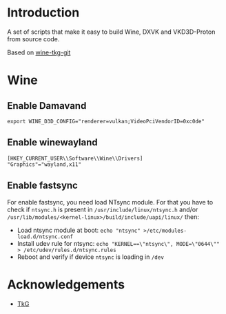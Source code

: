 # Introduction

A set of scripts that make it easy to build Wine, DXVK and VKD3D-Proton from source code.

Based on [wine-tkg-git](https://github.com/Frogging-Family/wine-tkg-git)


# Wine
## Enable Damavand
```
export WINE_D3D_CONFIG="renderer=vulkan;VideoPciVendorID=0xc0de"
```

## Enable winewayland
```reg
[HKEY_CURRENT_USER\\Software\\Wine\\Drivers]
"Graphics"="wayland,x11"
```

## Enable fastsync
For enable fastsync, you need load NTsync module. For that you have to check if `ntsync.h` is present in `/usr/include/linux/ntsync.h` and/or `/usr/lib/modules/<kernel-linux>/build/include/uapi/linux/` then:
* Load ntsync module at boot: `echo "ntsync" >/etc/modules-load.d/ntsync.conf`
* Install udev rule for ntsync: `echo "KERNEL==\"ntsync\", MODE=\"0644\"" > /etc/udev/rules.d/ntsync.rules`
* Reboot and verify if device `ntsync` is loading in `/dev`


# Acknowledgements
* [TkG](https://github.com/Tk-Glitch)
